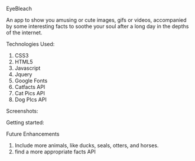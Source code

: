 EyeBleach

An app to show you amusing or cute images, gifs or videos, accompanied by some interesting facts to soothe your soul after a long day in the depths of the internet.

Technologies Used:

1. CSS3
2. HTML5
3. Javascript
4. Jquery
5. Google Fonts
6. Catfacts API
7. Cat Pics API
8. Dog PIcs API

Screenshots:






Getting started:



Future Enhancements
1. Include more animals, like ducks, seals, otters, and horses.
2. find a more appropriate facts API